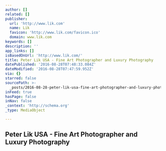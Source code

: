 ```yaml
---
author: []
related: []
publisher:
  url: 'http://www.lik.com'
  name: Lik
  favicon: 'http://www.lik.com/favicon.ico'
  domain: www.lik.com
keywords: []
description: ''
app_links: []
isBasedOnUrl: 'http://www.lik.com/'
title: Peter Lik USA - Fine Art Photographer and Luxury Photography
datePublished: '2016-08-28T07:48:33.084Z'
dateModified: '2016-08-28T07:47:59.952Z'
via: {}
starred: false
sourcePath: >-
  _posts/2016-08-28-peter-lik-usa-fine-art-photographer-and-luxury-photography.md
inFeed: true
hasPage: false
inNav: false
_context: 'http://schema.org'
_type: MediaObject

---
```

<article style=""><h1>Peter Lik USA - Fine Art Photographer and Luxury Photography</h1></article>